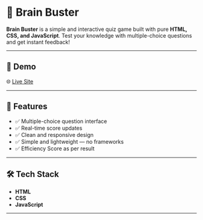 # 🧠 Brain Buster

**Brain Buster** is a simple and interactive quiz game built with pure **HTML, CSS, and JavaScript**. Test your knowledge with multiple-choice questions and get instant feedback!

---

## 🚀 Demo

🌐 [Live Site](https://brain-buster-red.vercel.app/)

---

## 📌 Features

- ✅ Multiple-choice question interface
- ✅ Real-time score updates
- ✅ Clean and responsive design
- ✅ Simple and lightweight — no frameworks
- ✅ Efficiency Score as per result

---

## 🛠️ Tech Stack

- **HTML**
- **CSS**
- **JavaScript**

---
